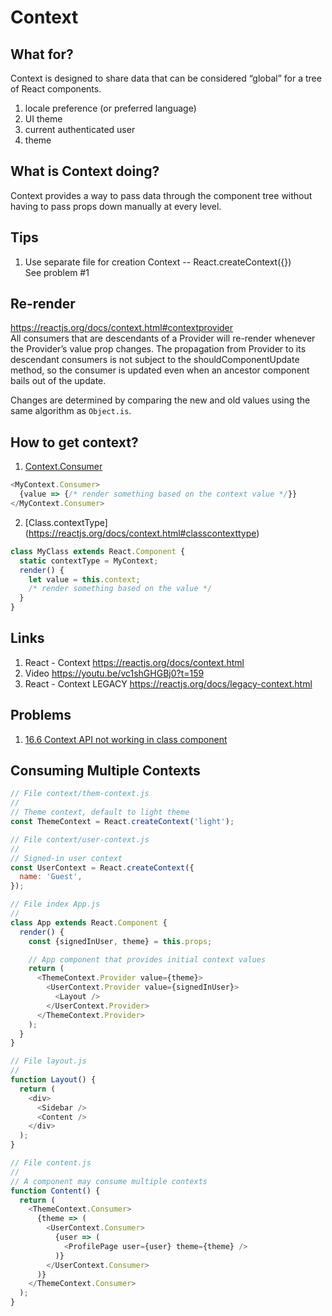 # Context

## What for?
Context is designed to share data that can be considered “global” for a tree of React components.
1. locale preference (or preferred language) 
2. UI theme
3. current authenticated user 
4. theme

## What is Context doing?
Context provides a way to pass data through the component tree without having to pass props down manually at every level.

## Tips
1. Use separate file for creation Context -- React.createContext({})<br>
See problem #1

## Re-render
https://reactjs.org/docs/context.html#contextprovider<br>
All consumers that are descendants of a Provider will re-render whenever the Provider’s value prop changes. The propagation from Provider to its descendant consumers is not subject to the shouldComponentUpdate method, so the consumer is updated even when an ancestor component bails out of the update.

Changes are determined by comparing the new and old values using the same algorithm as `Object.is`.


## How to get context?
1. [Context.Consumer](https://reactjs.org/docs/context.html#contextconsumer)

```javascript
<MyContext.Consumer>
  {value => {/* render something based on the context value */}}
</MyContext.Consumer>
```

2. [Class.contextType] (https://reactjs.org/docs/context.html#classcontexttype)
```javascript
class MyClass extends React.Component {
  static contextType = MyContext;
  render() {
    let value = this.context;
    /* render something based on the value */
  }
}
```


## Links
1. React - Context https://reactjs.org/docs/context.html
2. Video https://youtu.be/vc1shGHGBj0?t=159
3. React - Context LEGACY https://reactjs.org/docs/legacy-context.html

## Problems
1. [16.6 Context API not working in class component](https://github.com/facebook/react/issues/13969)


## Consuming Multiple Contexts
```javascript
// File context/them-context.js
//
// Theme context, default to light theme
const ThemeContext = React.createContext('light');

// File context/user-context.js
//
// Signed-in user context
const UserContext = React.createContext({
  name: 'Guest',
});

// File index App.js
//
class App extends React.Component {
  render() {
    const {signedInUser, theme} = this.props;

    // App component that provides initial context values
    return (
      <ThemeContext.Provider value={theme}>
        <UserContext.Provider value={signedInUser}>
          <Layout />
        </UserContext.Provider>
      </ThemeContext.Provider>
    );
  }
}

// File layout.js
//
function Layout() {
  return (
    <div>
      <Sidebar />
      <Content />
    </div>
  );
}

// File content.js
//
// A component may consume multiple contexts
function Content() {
  return (
    <ThemeContext.Consumer>
      {theme => (
        <UserContext.Consumer>
          {user => (
            <ProfilePage user={user} theme={theme} />
          )}
        </UserContext.Consumer>
      )}
    </ThemeContext.Consumer>
  );
}
```
